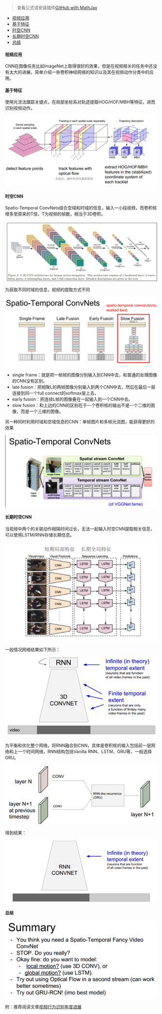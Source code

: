 > 查看公式请安装插件[GitHub with MathJax](https://chrome.google.com/webstore/detail/github-with-mathjax/ioemnmodlmafdkllaclgeombjnmnbima)
<!-- TOC -->

- [视频应用](#视频应用)
- [基于特征](#基于特征)
- [时空CNN](#时空cnn)
- [长期时空CNN](#长期时空cnn)
- [总结](#总结)

<!-- /TOC -->
#### 视频应用
CNN在图像任务比如ImageNet上取得很好的效果，但是在视频相关的任务中还没有太大的进展，简单介绍一些卷积神经网络的知识以及其在视频动作分类中的应用。
#### 基于特征
使用光流法跟踪关键点，在局部坐标系对轨迹提取HOG/HOF/MBH等特征，进而识别视频动作。

![视频应用](image/视频特征.png)

#### 时空CNN
Spatio-Temporal ConvNets结合空域和时域的信息，输入一小段视频，而卷积核增多至原来的T倍，T为视频的帧数，相当于3D卷积。

![视频应用](image/时空卷积3D.png)

为获取不同时域的信息，视频的提取方式不同

![视频应用](image/时空卷积输入.png)

- single frame：就是把一帧帧的图像分别输入到CNN中去，和普通的处理图像的CNN没有区别。
- late fusion：把相聚L的两帧图像分别输入到两个CNN中去，然后在最后一层连接到同一个full connect的softmax层上去。
- early fusion：把连续L帧的图像叠在一起输入到一个CNN中去。
- slow fusion：和上边的CNN的区别在于一个卷积核的输出不是一个二维的图像，而是一个三维的图像。

另一种同时利用时域和空域信息的CNN：单帧图片和多帧光流图，能获得更好的效果

![视频应用](image/时空卷积TS.png)

#### 长期时空CNN
当视频中两个的关联动作相隔时间过长，无法一起输入时空CNN提取相关信息，可以使用LSTM/RNN存储长期信息。

![视频应用](image/长期时空CNN.png)

一般情况网络结果如下所示：

![视频应用](image/长期时空网络.png)

为平衡和优化整个网络，将RNN融合到CNN，具体是卷积核的输入包括前一层网络和上一个时间网络，RNN结构包括Vanilla RNN、LSTM、GRU等，一般选择GRU。

![视频应用](image/长期时空RC.png)

得到结果：

![视频应用](image/长期时空RC2.png)

#### 总结

![视频应用](image/视频应用总结.png)

附：推荐阅读文章[视频行为识别年度进展](https://zhuanlan.zhihu.com/p/27415472)